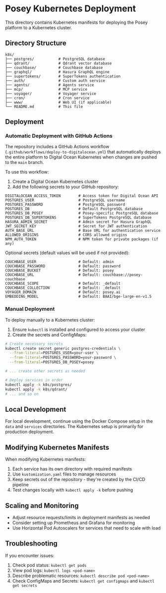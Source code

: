 # Posey Kubernetes Deployment

This directory contains Kubernetes manifests for deploying the Posey platform to a Kubernetes cluster.

## Directory Structure

```
k8s/
├── postgres/           # PostgreSQL database
├── qdrant/             # Qdrant vector database
├── couchbase/          # Couchbase database
├── graphql/            # Hasura GraphQL engine
├── supertokens/        # SuperTokens authentication
├── auth/               # Custom auth service
├── agents/             # Agents service
├── mcp/                # MCP service
├── voyager/            # Voyager service
├── cron/               # Cron service
├── www/                # Web UI (if applicable)
└── README.md           # This file
```

## Deployment

### Automatic Deployment with GitHub Actions

The repository includes a GitHub Actions workflow (`.github/workflows/deploy-to-digitalocean.yml`) that automatically deploys the entire platform to Digital Ocean Kubernetes when changes are pushed to the `main` branch.

To use this workflow:

1. Create a Digital Ocean Kubernetes cluster
2. Add the following secrets to your GitHub repository:

```
DIGITALOCEAN_ACCESS_TOKEN        # Access token for Digital Ocean API
POSTGRES_USER                    # PostgreSQL username
POSTGRES_PASSWORD                # PostgreSQL password
POSTGRES_DB                      # Default PostgreSQL database
POSTGRES_DB_POSEY                # Posey-specific PostgreSQL database
POSTGRES_DB_SUPERTOKENS          # SuperTokens PostgreSQL database
HASURA_ADMIN_SECRET              # Admin secret for Hasura GraphQL
JWT_SECRET_KEY                   # Secret for JWT authentication
AUTH_BASE_URL                    # Base URL for authentication service
ALLOWED_ORIGINS                  # CORS allowed origins
NPM_AUTH_TOKEN                   # NPM token for private packages (if any)
```

Optional secrets (default values will be used if not provided):
```
COUCHBASE_USER                   # Default: admin
COUCHBASE_PASSWORD               # Default: password
COUCHBASE_BUCKET                 # Default: posey
COUCHBASE_URL                    # Default: couchbase://posey-couchbase
COUCHBASE_SCOPE                  # Default: _default
COUCHBASE_COLLECTION             # Default: _default
VOYAGER_DOMAIN                   # Default: posey.ai
EMBEDDING_MODEL                  # Default: BAAI/bge-large-en-v1.5
```

### Manual Deployment

To deploy manually to a Kubernetes cluster:

1. Ensure `kubectl` is installed and configured to access your cluster
2. Create the secrets and ConfigMaps:

```bash
# Create necessary secrets
kubectl create secret generic postgres-credentials \
  --from-literal=POSTGRES_USER=your-user \
  --from-literal=POSTGRES_PASSWORD=your-password \
  --from-literal=POSTGRES_DB_POSEY=posey

# ... create other secrets as needed

# Deploy services in order
kubectl apply -k k8s/postgres/
kubectl apply -k k8s/qdrant/
# ... and so on
```

## Local Development

For local development, continue using the Docker Compose setup in the `data` and `services` directories. The Kubernetes setup is primarily for production deployment.

## Modifying Kubernetes Manifests

When modifying Kubernetes manifests:

1. Each service has its own directory with required manifests
2. Use `kustomization.yaml` files to manage resources
3. Keep secrets out of the repository - they're created by the CI/CD pipeline
4. Test changes locally with `kubectl apply -k` before pushing

## Scaling and Monitoring

- Adjust resource requests/limits in deployment manifests as needed
- Consider setting up Prometheus and Grafana for monitoring
- Use Horizontal Pod Autoscalers for services that need to scale with load

## Troubleshooting

If you encounter issues:

1. Check pod status: `kubectl get pods`
2. View pod logs: `kubectl logs <pod-name>`
3. Describe problematic resources: `kubectl describe pod <pod-name>`
4. Check ConfigMaps and Secrets: `kubectl get configmaps` and `kubectl get secrets` 
